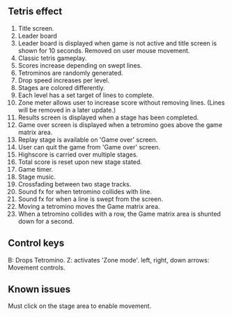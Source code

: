 

## Tetris effect

1. Title screen.
2. Leader board
3. Leader board is displayed when game is not active and title screen is shown for 10 seconds. Removed on user mouse movement.
4. Classic tetris gameplay.
5. Scores increase depending on swept lines.
6. Tetrominos are randomly generated.
7. Drop speed increases per level.
8. Stages are colored differently.
9. Each level has a set target of lines to complete.
10. Zone meter allows user to increase score without removing lines. (Lines will be removed in a later update.)
11. Results screen is displayed when a stage has been completed.
12. Game over screen is displayed when a tetromino goes above the game matrix area.
13. Replay stage is available on 'Game over' screen.
14. User can quit the game from 'Game over' screen.
15. Highscore is carried over multiple stages.
16. Total score is reset upon new stage stated.
17. Game timer.
18. Stage music.
19. Crossfading between two stage tracks.
20. Sound fx for when tetromino collides with line.
21. Sound fx for when a line is swept from the screen.
22. Moving a tetromino moves the Game matrix area.
23. When a tetromino collides with a row, the Game matrix area is shunted down for a second.

## Control keys
B: Drops Tetromino.
Z: activates 'Zone mode'.
left, right, down arrows: Movement controls.

## Known issues
Must click on the stage area to enable movement.